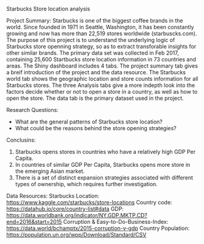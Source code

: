 Starbucks Store location analysis

Project Summary:
Starbucks is one of the biggest coffee brands in the world. Since founded in 1971 in Seattle, Washington, it has been constantly growing and now has more than 22,519 stores worldwide (starbuscks.com). The purpose of this project is to understand the underlying logic of Starbucks store openning strategy, so as to extract transforable insights for other similar brands. The primary data set was collected in Feb 2017, containing 25,600 Startbucks store location information in 73 countries and areas.
The Shiny dashboard includes 4 tabs. The project summary tab gives a breif introduction of the project and the data resource. The Starbucks world tab shows the geographic location and store counts information for all Starbucks stores. The three Analysis tabs give a more indepth look into the factors decide whether or not to open a store in a country, as well as how to open the store. The data tab is the primary dataset used in the project.

Research Questions:
- What are the general patterns of Starbucks store location?
- What could be the reasons behind the store opening strategies?

Conclusins:
1.  Starbucks opens stores in countries who have a relatively high GDP Per Capita.
2.  In countries of similar GDP Per Capita, Starbucks opens more store in the emerging Asian market.
3.  There is a set of distinct expansion strategies associated with different types of ownership, which requires further investigation. 


Data Resources:
Starbucks Location: https://www.kaggle.com/starbucks/store-locations
Country code: https://datahub.io/core/country-list#data
GDP: https://data.worldbank.org/indicator/NY.GDP.MKTP.CD?end=2016&start=2015
Corruption & Easy-to-Do-Business-Index: https://data.world/bchamptx/2015-corruption-v-gdp
Country Population: https://population.un.org/wpp/Download/Standard/CSV